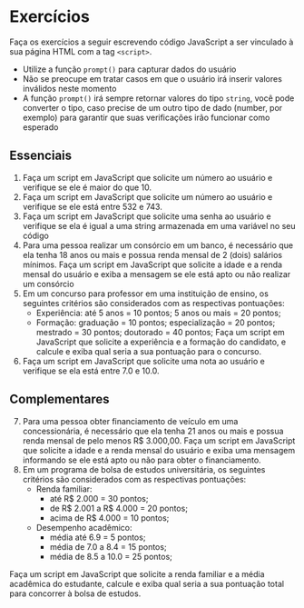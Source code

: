 # Exercícios

Faça os exercícios a seguir escrevendo código JavaScript a ser vinculado à sua página HTML com a tag `<script>`.
- Utilize a função `prompt()` para capturar dados do usuário
- Não se preocupe em tratar casos em que o usuário irá inserir valores inválidos neste momento
- A função `prompt()` irá sempre retornar valores do tipo `string`, você pode converter o tipo, caso precise de um outro tipo de dado (number, por exemplo) para garantir que suas verificações irão funcionar como esperado


## Essenciais

1. Faça um script em JavaScript que solicite um número ao usuário e verifique se ele é maior do que 10.
2. Faça um script em JavaScript que solicite um número ao usuário e verifique se ele está entre 532 e 743.
3. Faça um script em JavaScript que solicite uma senha ao usuário e verifique se ela é igual a uma string armazenada em uma variável no seu código
4. Para uma pessoa realizar um consórcio em um banco, é necessário que ela tenha 18 anos ou mais e possua renda mensal de 2 (dois) salários mínimos. Faça um script em JavaScript que solicite a idade e a renda mensal do usuário e exiba a mensagem se ele está apto ou não realizar um consórcio
5. Em um concurso para professor em uma instituição de ensino, os seguintes critérios são considerados com as respectivas pontuações:
	- Experiência: até 5 anos = 10 pontos; 5 anos ou mais = 20 pontos;
	- Formação: graduação = 10 pontos; especialização = 20 pontos; mestrado = 30 pontos; doutorado = 40 pontos;
	Faça um script em JavaScript que solicite a experiência e a formação do candidato, e calcule e exiba qual seria a sua pontuação para o concurso.
6. Faça um script em JavaScript que solicite uma nota ao usuário e verifique se ela está entre 7.0 e 10.0.

## Complementares
7. Para uma pessoa obter financiamento de veículo em uma concessionária, é necessário que ela tenha 21 anos ou mais e possua renda mensal de pelo menos R$ 3.000,00. Faça um script em JavaScript que solicite a idade e a renda mensal do usuário e exiba uma mensagem informando se ele está apto ou não para obter o financiamento.
8. Em um programa de bolsa de estudos universitária, os seguintes critérios são considerados com as respectivas pontuações:
	- Renda familiar: 
		- até R$ 2.000 = 30 pontos;
		- de R$ 2.001 a R$ 4.000 = 20 pontos;
		- acima de R$ 4.000 = 10 pontos;
	- Desempenho acadêmico:
		- média até 6.9 = 5 pontos;
		- média de 7.0 a 8.4 = 15 pontos;
		- média de 8.5 a 10.0 = 25 pontos;
		
Faça um script em JavaScript que solicite a renda familiar e a média acadêmica do estudante, calcule e exiba qual seria a sua pontuação total para concorrer à bolsa de estudos.

